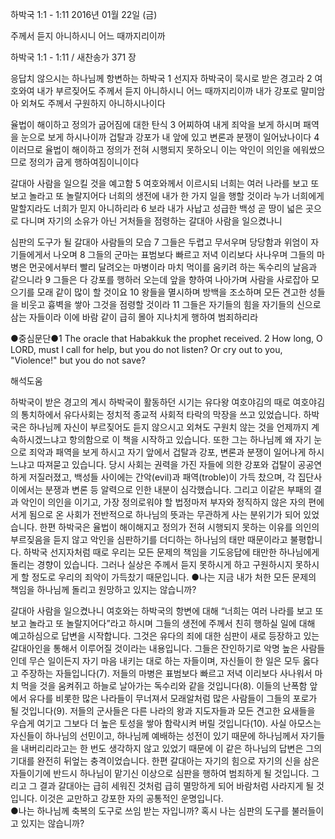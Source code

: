 하박국 1:1 - 1:11 
2016년 01월 22일 (금)

주께서 듣지 아니하시니 어느 때까지리이까 



하박국 1:1 - 1:11 / 새찬송가 371 장


응답치 않으시는 하나님께 항변하는 하박국
1 선지자 하박국이 묵시로 받은 경고라 2 여호와여 내가 부르짖어도 주께서 듣지 아니하시니 어느 때까지리이까 내가 강포로 말미암아 외쳐도 주께서 구원하지 아니하시나이다 

율법이 해이하고 정의가 굽어짐에 대한 탄식 
3 어찌하여 내게 죄악을 보게 하시며 패역을 눈으로 보게 하시나이까 겁탈과 강포가 내 앞에 있고 변론과 분쟁이 일어났나이다 4 이러므로 율법이 해이하고 정의가 전혀 시행되지 못하오니 이는 악인이 의인을 에워쌌으므로 정의가 굽게 행하여짐이니이다 

갈대아 사람을 일으킬 것을 예고함
5 여호와께서 이르시되 너희는 여러 나라를 보고 또 보고 놀라고 또 놀랄지어다 너희의 생전에 내가 한 가지 일을 행할 것이라 누가 너희에게 말할지라도 너희가 믿지 아니하리라 6 보라 내가 사납고 성급한 백성 곧 땅이 넓은 곳으로 다니며 자기의 소유가 아닌 거처들을 점령하는 갈대아 사람을 일으켰나니 

심판의 도구가 될 갈대아 사람들의 모습
7 그들은 두렵고 무서우며 당당함과 위엄이 자기들에게서 나오며 8 그들의 군마는 표범보다 빠르고 저녁 이리보다 사나우며 그들의 마병은 먼곳에서부터 빨리 달려오는 마병이라 마치 먹이를 움키려 하는 독수리의 날음과 같으니라 9 그들은 다 강포를 행하러 오는데 앞을 향하여 나아가며 사람을 사로잡아 모으기를 모래 같이 많이 할 것이요 10 왕들을 멸시하며 방백을 조소하며 모든 견고한 성들을 비웃고 흉벽을 쌓아 그것을 점령할 것이라 11 그들은 자기들의 힘을 자기들의 신으로 삼는 자들이라 이에 바람 같이 급히 몰아 지나치게 행하여 범죄하리라 

●중심문단●1 The oracle that Habakkuk the prophet received. 2 How long, O LORD, must I call for help, but you do not listen? Or cry out to you, "Violence!" but you do not save?

해석도움





하박국이 받은 경고의 계시
하박국이 활동하던 시기는 유다왕 여호야김의 때로  여호야김의 통치하에서 유다사회는 정치적 종교적 사회적 타락의 막장을 쓰고 있었습니다. 하박국은 하나님께 자신이 부르짖어도 듣지 않으시고 외쳐도 구원치 않는 것을 언제까지 계속하시겠느냐고 항의함으로 이 책을 시작하고 있습니다. 또한 그는 하나님께 왜 자기 눈으로 죄악과 패역을 보게 하시고 자기 앞에서 겁탈과 강포, 변론과 분쟁이 일어나게 하시느냐고 따져묻고 있습니다. 당시 사회는 권력을 가진 자들에 의한 강포와 겁탈이 공공연하게 저질러졌고, 백성들 사이에는 간악(evil)과 패역(troble)이 가득 찼으며, 각 집단사이에서는 분쟁과 변론 등 알력으로 인한 내분이 심각했습니다. 그리고 이같은 부패의 결과 악인이 의인을 이기고, 가장 정의로워야 할 법정마저 부자와 정직하지 않은 자의 편에 서게 됨으로 온 사회가 전반적으로 하나님의 뜻과는 무관하게 사는 분위기가 되어 있었습니다. 한편 하박국은 율법이 해이해지고 정의가 전혀 시행되지 못하는 이유를 의인의 부르짖음을 듣지 않고 악인을 심판하기를 더디하는 하나님의 태만 때문이라고 불평합니다. 하박국 선지자처럼 때로 우리는 모든 문제의 책임을 기도응답에 태만한 하나님에게 돌리는 경향이 있습니다. 그러나 실상은 주께서 듣지 못하시게 하고 구원하시지 못하시게 할 정도로 우리의 죄악이 가득찼기 때문입니다. 
●나는 지금 내가 처한 모든 문제의 책임을 하나님께 돌리고 원망하고 있지는 않습니까?  

갈대아 사람을 일으켰나니
여호와는 하박국의 항변에 대해 “너희는 여러 나라를 보고 또 보고 놀라고 또 놀랄지어다”라고 하시며 그들의 생전에 주께서 친히 행하실 일에 대해 예고하심으로 답변을 시작합니다. 그것은 유다의 죄에 대한 심판이 새로 등장하고 있는 갈대아인을 통해서 이루어질 것이라는 내용입니다. 그들은 잔인하기로 악명 높은 사람들인데 무슨 일이든지 자기 마음 내키는 대로 하는 자들이며, 자신들이 한 일은 모두 옳다고 주장하는 자들입니다(7). 저들의 마병은 표범보다 빠르고 저녁 이리보다 사나워서 마치 먹을 것을 움켜쥐고 하늘로 날아가는 독수리와 같을 것입니다(8). 이들의 난폭함 앞에서 유다를 비롯한 많은 나라들이 무너져서 모래알처럼 많은 사람들이 그들의 포로가 될 것입니다(9). 저들의 군사들은 다른 나라의 왕과 지도자들과 모든 견고한 요새들을 우습게 여기고 그보다 더 높은 토성을 쌓아 함락시켜 버릴 것입니다(10). 사실 아모스는 자신들이 하나님의 선민이고, 하나님께 예배하는 성전이 있기 때문에 하나님께서 자기들을 내버리리라고는 한 번도 생각하지 않고 있었기 때문에 이 같은 하나님의 답변은 그의 기대를 완전히 뒤엎는 충격이었습니다. 한편 갈대아는 자기의 힘으로 자기의 신을 삼은 자들이기에 반드시 하나님이 맡기신 이상으로 심판을 행하여 범죄하게 될 것입니다. 그리고 그 결과 갈대아는 급히 세워진 것처럼 급히 멸망하게 되어 바람처럼 사라지게 될 것입니다. 이것은 교만하고 강포한 자의 공통적인 운명입니다.  
●나는 하나님께 축복의 도구로 쓰임 받는 자입니까? 혹시 나는 심판의 도구를 불러들이고 있지는 않습니까?
